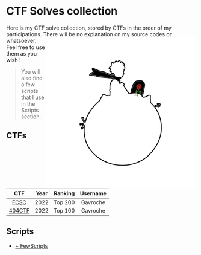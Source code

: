 # CTF Solves collection

Here is my CTF solve collection, stored by CTFs in the order of my participations.
There will be no explanation on my source codes or whatsoever.
<img align="right" height="400" src="petitprince_contour.png">
Feel free to use them as you wish !

> You will also find a few scripts that I use in the Scripts section.

## CTFs

| CTF | Year | Ranking | Username |
| :-: | :--: | :-----: | :------: |
| [FCSC](https://github.com/PetitPrinc3/CTFSolvesCollection/tree/main/1.%20FCSC) | 2022 | Top 200 | Gavroche |
| [404CTF](https://github.com/PetitPrinc3/CTFSolvesCollection/tree/main/2.%20404CTF) | 2022 | Top 100 | Gavroche |

## Scripts

- [+ FewScripts](https://github.com/PetitPrinc3/CTFSolvesCollection/tree/main/+%20FewScripts)
